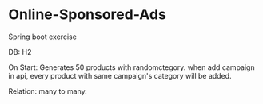 # Online-Sponsored-Ads
Spring boot exercise

DB: H2

On Start: Generates 50 products with randomctegory.
when add campaign in api, every product with same campaign's category will be added.

Relation: many to many.

